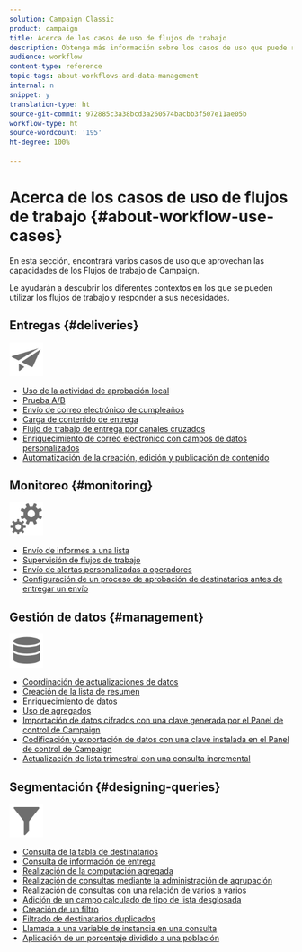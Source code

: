 ```yaml
---
solution: Campaign Classic
product: campaign
title: Acerca de los casos de uso de flujos de trabajo
description: Obtenga más información sobre los casos de uso que puede realizar con los flujos de trabajo de Campaign Classic.
audience: workflow
content-type: reference
topic-tags: about-workflows-and-data-management
internal: n
snippet: y
translation-type: ht
source-git-commit: 972885c3a38bcd3a260574bacbb3f507e11ae05b
workflow-type: ht
source-wordcount: '195'
ht-degree: 100%

---
```



# Acerca de los casos de uso de flujos de trabajo {#about-workflow-use-cases}

En esta sección, encontrará varios casos de uso que aprovechan las capacidades de los Flujos de trabajo de Campaign.

Le ayudarán a descubrir los diferentes contextos en los que se pueden utilizar los flujos de trabajo y responder a sus necesidades.

## Entregas {#deliveries}

<img src="assets/do-not-localize/icon_send.svg" width="60px">

* [Uso de la actividad de aprobación local](../../workflow/using/using-the-local-approval-activity.md)
* [Prueba A/B](../../workflow/using/a-b-testing.md)
* [Envío de correo electrónico de cumpleaños](../../workflow/using/sending-a-birthday-email.md)
* [Carga de contenido de entrega](../../workflow/using/loading-delivery-content.md)
* [Flujo de trabajo de entrega por canales cruzados](../../workflow/using/cross-channel-delivery-workflow.md)
* [Enriquecimiento de correo electrónico con campos de datos personalizados](../../workflow/using/email-enrichment-with-custom-date-fields.md)
* [Automatización de la creación, edición y publicación de contenido](../../delivery/using/automating-via-workflows.md#examples)

## Monitoreo {#monitoring}

<img src="assets/do-not-localize/icon_monitoring.svg" width="60px">

* [Envío de informes a una lista](../../workflow/using/sending-a-report-to-a-list.md)
* [Supervisión de flujos de trabajo](../../workflow/using/supervising-workflows.md)
* [Envío de alertas personalizadas a operadores](../../workflow/using/sending-personalized-alerts-to-operators.md)
* [Configuración de un proceso de aprobación de destinatarios antes de entregar un envío](../../workflow/using/using-the-local-approval-activity.md)

## Gestión de datos {#management}

<img src="assets/do-not-localize/icon_manage.svg" width="60px">

* [Coordinación de actualizaciones de datos](../../workflow/using/coordinating-data-updates.md)
* [Creación de la lista de resumen](../../workflow/using/creating-a-summary-list.md)
* [Enriquecimiento de datos](../../workflow/using/enriching-data.md)
* [Uso de agregados](../../workflow/using/using-aggregates.md)
* [Importación de datos cifrados con una clave generada por el Panel de control de Campaign](../../workflow/using/importing-data.md#use-case-gpg-decrypt)
* [Codificación y exportación de datos con una clave instalada en el Panel de control de Campaign](../../workflow/using/how-to-use-workflow-data.md#use-case-gpg-encrypt)
* [Actualización de lista trimestral con una consulta incremental](../../workflow/using/quarterly-list-update.md)

## Segmentación {#designing-queries}

<img src="assets/do-not-localize/icon_filter.svg" width="60px">

* [Consulta de la tabla de destinatarios](../../workflow/using/querying-recipient-table.md)
* [Consulta de información de entrega](../../workflow/using/querying-delivery-information.md)
* [Realización de la computación agregada](../../workflow/using/performing-aggregate-computing.md)
* [Realización de consultas mediante la administración de agrupación](../../workflow/using/querying-using-grouping-management.md)
* [Realización de consultas con una relación de varios a varios ](../../workflow/using/querying-using-many-to-many-relationship.md)
* [Adición de un campo calculado de tipo de lista desglosada](../../workflow/using/adding-enumeration-type-calculated-field.md)
* [Creación de un filtro](../../workflow/using/creating-a-filter.md)
* [Filtrado de destinatarios duplicados](../../workflow/using/filtering-duplicated-recipients.md)
* [Llamada a una variable de instancia en una consulta](../../workflow/using/javascript-scripts-and-templates.md#calling-an-instance-variable-in-a-query)
* [Aplicación de un porcentaje dividido a una población](../../workflow/using/javascript-scripts-and-templates.md#example)
